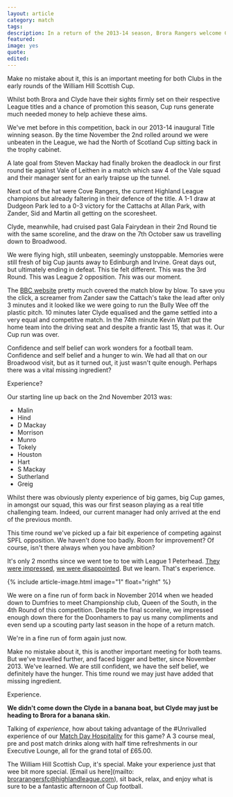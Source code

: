 ```yaml
---
layout: article
category: match
tags: 
description: In a return of the 2013-14 season, Brora Rangers welcome Clyde FC to Dudgeon Park in the 2nd Round of the Scottish Cup.
featured: 
image: yes
quote:
edited: 
---
```

Make no mistake about it, this is an important meeting for both Clubs in the early rounds of the William Hill Scottish Cup.

Whilst both Brora and Clyde have their sights firmly set on their respective League titles and a chance of promotion this season, Cup runs generate much needed money to help achieve these aims.

We've met before in this competition, back in our 2013-14 inaugural Title winning season. By the time November the 2nd rolled around we were unbeaten in the League, we had the North of Scotland Cup sitting back in the trophy cabinet.

A late goal from Steven Mackay had finally broken the deadlock in our first round tie against Vale of Leithen in a match which saw 4 of the Vale squad and their manager sent for an early traipse up the tunnel.

Next out of the hat were Cove Rangers, the current Highland League champions but already faltering in their defence of the title. A 1-1 draw at Dudgeon Park led to a 0-3 victory for the Cattachs at Allan Park, with Zander, Sid and Martin all getting on the scoresheet.

Clyde, meanwhile, had cruised past Gala Fairydean in their 2nd Round tie with the same scoreline, and the draw on the 7th October saw us travelling down to Broadwood.

We were flying high, still unbeaten, seemingly unstoppable. Memories were still fresh of big Cup jaunts away to Edinburgh and Irvine. Great days out, but ultimately ending in defeat. This tie felt different. This was the 3rd Round. This was League 2 opposition. *This* was our moment.

The [BBC website](http://www.bbc.co.uk/sport/football/24681564) pretty much covered the match blow by blow. To save you the click, a screamer from Zander saw the Cattach's take the lead after only 3 minutes and it looked like we were going to run the Bully Wee off the plastic pitch. 10 minutes later Clyde equalised and the game settled into a very equal and competitve match. In the 74th minute Kevin Watt put the home team into the driving seat and despite a frantic last 15, that was it. Our Cup run was over.

Confidence and self belief can work wonders for a football team. Confidence and self belief and a hunger to win. We had all that on our Broadwood visit, but as it turned out, it just wasn't quite enough. Perhaps there was a vital missing ingredient?

Experience?

Our starting line up back on the 2nd November 2013 was:

- Malin
- Hind
- D Mackay
- Morrison
- Munro
- Tokely
- Houston
- Hart
- S Mackay
- Sutherland
- Greig

Whilst there was obviously plenty experience of big games, big Cup games, in amongst our squad, this was our first season playing as a real title challenging team. Indeed, our current manager had only arrived at the end of the previous month.

This time round we've picked up a fair bit experience of competing against SPFL opposition. We haven't done too badly. Room for improvement? Of course, isn't there always when you have ambition?

It's only 2 months since we went toe to toe with League 1 Peterhead. [They were impressed](http://www.peterheadfc.com/matches/item/1614-peterhead-progress-after-fighting-back-to-stun-brora), [we were disappointed](/2016/08/16/peterhead-away-report/). But we learn. That's experience.

{% include article-image.html image="1" float="right" %}

We were on a fine run of form back in November 2014 when we headed down to Dumfries to meet Championship club, Queen of the South, in the 4th Round of this competition. Despite the final scoreline, we impressed enough down there for the Doonhamers to pay us many compliments and even send up a scouting party last season in the hope of a return match.

We're in a fine run of form again just now.

Make no mistake about it, this is another important meeting for both teams. But we've travelled further, and faced bigger and better, since November 2013. We've learned. We are still confident, we have the self belief, we definitely have the hunger. This time round we may just have added that missing ingredient.

Experience.

**We didn't come down the Clyde in a banana boat, but Clyde may just be heading to Brora for a banana skin.**

Talking of *experience*, how about taking advantage of the #Unrivalled experience of our [Match Day Hospitality](/2016/10/13/clyde-hospitality/) for this game? A 3 course meal, pre and post match drinks along with half time refreshments in our Executive Lounge, all for the grand total of £65.00. 

The William Hill Scottish Cup, it's special. Make your experience just that wee bit more special. [Email us here](mailto: brorarangersfc@highlandleague.com), sit back, relax, and enjoy what is sure to be a fantastic afternoon of Cup football.